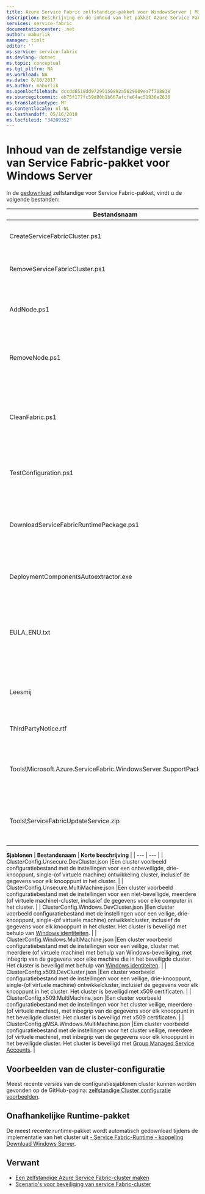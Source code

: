 ```yaml
---
title: Azure Service Fabric zelfstandige-pakket voor WindowsServer | Microsoft Docs
description: Beschrijving en de inhoud van het pakket Azure Service Fabric Standalone voor Windows Server.
services: service-fabric
documentationcenter: .net
author: maburlik
manager: timlt
editor: ''
ms.service: service-fabric
ms.devlang: dotnet
ms.topic: conceptual
ms.tgt_pltfrm: NA
ms.workload: NA
ms.date: 8/10/2017
ms.author: maburlik
ms.openlocfilehash: dccdd6518dd97299150892a5629809ea7f708838
ms.sourcegitcommit: eb75f177fc59d90b1b667afcfe64ac51936e2638
ms.translationtype: MT
ms.contentlocale: nl-NL
ms.lasthandoff: 05/16/2018
ms.locfileid: "34209352"
---
```

# <a name="contents-of-service-fabric-standalone-package-for-windows-server"></a>Inhoud van de zelfstandige versie van Service Fabric-pakket voor Windows Server
In de [gedownload](http://go.microsoft.com/fwlink/?LinkId=730690) zelfstandige voor Service Fabric-pakket, vindt u de volgende bestanden:

| **Bestandsnaam** | **Korte beschrijving** |
| --- | --- |
| CreateServiceFabricCluster.ps1 |Een PowerShell-script dat wordt gemaakt van het cluster met de instellingen in ClusterConfig.json. |
| RemoveServiceFabricCluster.ps1 |Een PowerShell-script dat wordt verwijderd van een cluster met de instellingen in ClusterConfig.json. |
| AddNode.ps1 |Een PowerShell-script voor het toevoegen van een knooppunt aan een bestaande implementatie van cluster op de huidige computer. |
| RemoveNode.ps1 |Een PowerShell-script voor het verwijderen van een knooppunt van een bestaand cluster met de huidige computer geïmplementeerd. |
| CleanFabric.ps1 |Een PowerShell-script voor het reinigen van een zelfstandige Service Fabric-installatie buiten de huidige computer. Vorige MSI-installaties moeten worden verwijderd met behulp van hun eigen uninstallers gekoppeld. |
| TestConfiguration.ps1 |Een PowerShell-script voor het analyseren van de infrastructuur zoals opgegeven in de Cluster.json. |
| DownloadServiceFabricRuntimePackage.ps1 |Een PowerShell-script gebruikt voor het downloaden van de meest recente pakket runtime buiten band zijn, voor scenario's waarin de implementatie machine niet is verbonden met internet. |
| DeploymentComponentsAutoextractor.exe |Zichzelf uitpakkend archief met onderdelen voor implementatie door de zelfstandige pakket scripts gebruikt. |
| EULA_ENU.txt |De licentievoorwaarden voor het gebruik van Microsoft Azure Service Fabric zelfstandig pakket met Windows Server. U kunt [download een exemplaar van de gebruiksrechtovereenkomst](http://go.microsoft.com/fwlink/?LinkID=733084) nu. |
| Leesmij |Een koppeling naar de release-opmerkingen en eenvoudige installatie-instructies. Dit is een subset van de instructies in dit document. |
| ThirdPartyNotice.rtf |De aankondiging van de software van derden die zich in het pakket. |
| Tools\Microsoft.Azure.ServiceFabric.WindowsServer.SupportPackage.zip |StandaloneLogCollector.exe die wordt uitgevoerd op aanvraag voor het verzamelen en traceerlogboeken uploaden naar Microsoft voor ondersteuning doel. |
| Tools\ServiceFabricUpdateService.zip |Een hulpprogramma waarmee automatisch code upgrade inschakelen voor clusters waarvoor geen toegang tot internet. Meer informatie vindt u [hier](service-fabric-cluster-upgrade-windows-server.md)|

**Sjablonen** 
| **Bestandsnaam** | **Korte beschrijving** |
| --- | --- |
| ClusterConfig.Unsecure.DevCluster.json |Een cluster voorbeeld configuratiebestand met de instellingen voor een onbeveiligde, drie-knooppunt, single-(of virtuele machine) ontwikkeling cluster, inclusief de gegevens voor elk knooppunt in het cluster. |
| ClusterConfig.Unsecure.MultiMachine.json |Een cluster voorbeeld configuratiebestand met de instellingen voor een niet-beveiligde, meerdere (of virtuele machine)-cluster, inclusief de gegevens voor elke computer in het cluster. |
| ClusterConfig.Windows.DevCluster.json |Een cluster voorbeeld configuratiebestand met de instellingen voor een veilige, drie-knooppunt, single-(of virtuele machine) ontwikkelcluster, inclusief de gegevens voor elk knooppunt in het cluster. Het cluster is beveiligd met behulp van [Windows identiteiten](https://msdn.microsoft.com/library/ff649396.aspx). |
| ClusterConfig.Windows.MultiMachine.json |Een cluster voorbeeld configuratiebestand met de instellingen voor een veilige, cluster met meerdere (of virtuele machine) met behulp van Windows-beveiliging, met inbegrip van de gegevens voor elke machine die in het beveiligde cluster. Het cluster is beveiligd met behulp van [Windows identiteiten](https://msdn.microsoft.com/library/ff649396.aspx). |
| ClusterConfig.x509.DevCluster.json |Een cluster voorbeeld configuratiebestand met de instellingen voor een veilige, drie-knooppunt, single-(of virtuele machine) ontwikkelcluster, inclusief de gegevens voor elk knooppunt in het cluster. Het cluster is beveiligd met x509 certificaten. |
| ClusterConfig.x509.MultiMachine.json |Een cluster voorbeeld configuratiebestand met de instellingen voor het cluster veilige, meerdere (of virtuele machine), met inbegrip van de gegevens voor elk knooppunt in het beveiligde cluster. Het cluster is beveiligd met x509 certificaten. |
| ClusterConfig.gMSA.Windows.MultiMachine.json |Een cluster voorbeeld configuratiebestand met de instellingen voor het cluster veilige, meerdere (of virtuele machine), met inbegrip van de gegevens voor elk knooppunt in het beveiligde cluster. Het cluster is beveiligd met [Group Managed Service Accounts](https://technet.microsoft.com/library/jj128431(v=ws.11).aspx). |

## <a name="cluster-configuration-samples"></a>Voorbeelden van de cluster-configuratie
Meest recente versies van de configuratiesjablonen cluster kunnen worden gevonden op de GitHub-pagina: [zelfstandige Cluster configuratie voorbeelden](https://github.com/Azure-Samples/service-fabric-dotnet-standalone-cluster-configuration/tree/master/Samples).

## <a name="independent-runtime-package"></a>Onafhankelijke Runtime-pakket
De meest recente runtime-pakket wordt automatisch gedownload tijdens de implementatie van het cluster uit [- Service Fabric-Runtime - koppeling Download Windows Server](https://go.microsoft.com/fwlink/?linkid=839354).

## <a name="related"></a>Verwant
* [Een zelfstandige Azure Service Fabric-cluster maken](service-fabric-cluster-creation-for-windows-server.md)
* [Scenario's voor beveiliging van service Fabric-cluster](service-fabric-windows-cluster-windows-security.md)
